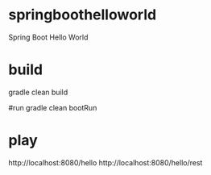 # springboothelloworld
Spring Boot Hello World

# build
gradle clean build

#run
gradle clean bootRun

# play
http://localhost:8080/hello
http://localhost:8080/hello/rest